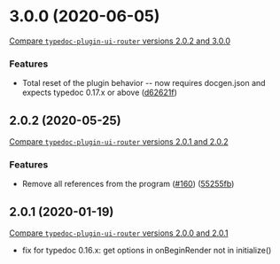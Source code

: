 # 3.0.0 (2020-06-05)

[Compare `typedoc-plugin-ui-router` versions 2.0.2 and 3.0.0](https://github.com/christopherthielen/typedoc-plugin-ui-router/compare/2.0.2...3.0.0)

### Features

- Total reset of the plugin behavior -- now requires docgen.json and expects typedoc 0.17.x or above ([d62621f](https://github.com/christopherthielen/typedoc-plugin-ui-router/commit/d62621f))

## 2.0.2 (2020-05-25)

[Compare `typedoc-plugin-ui-router` versions 2.0.1 and 2.0.2](https://github.com/christopherthielen/typedoc-plugin-ui-router/compare/2.0.1...2.0.2)

### Features

- Remove all references from the program ([#160](https://github.com/christopherthielen/typedoc-plugin-ui-router/issues/160)) ([55255fb](https://github.com/christopherthielen/typedoc-plugin-ui-router/commit/55255fb))

## 2.0.1 (2020-01-19)

[Compare `typedoc-plugin-ui-router` versions 2.0.0 and 2.0.1](https://github.com/christopherthielen/typedoc-plugin-ui-router/compare/2.0.0...2.0.1)

- fix for typedoc 0.16.x: get options in onBeginRender not in initialize()
